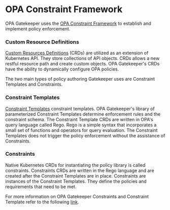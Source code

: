 # OPA Constraint Framework

OPA Gatekeeper uses the [OPA Constraint Framework](https://github.com/open-policy-agent/frameworks/tree/master/constraint) to establish and implement policy enforcement.

### Custom Resource Definitions

[Custom Resources Definitions](https://kubernetes.io/docs/tasks/extend-kubernetes/custom-resources/custom-resource-definitions/) (CRDs) are utilized as an extension of Kubernetes API. They store collections of API objects. CRDs
allows a new restful resource path and create custom objects. OPA Gatekeeper's CRDs have the ability to dynamically configure OPA policies.

The two main types of policy authoring Gatekeeper uses are Constraint Templates and Constraints.

### Constraint Templates
[Constraint Templates](https://github.com/open-policy-agent/gatekeeper#constraint-templates) constraint templates. OPA Gatekeeper's library of parameterized Constraint Templates determine enforcement rules and the constraint schema. The Constraint Template CRDs are written in OPA's query language called Rego. Rego is a simple syntax that incorporates a 
small set of functions and operators for query evaluation. The Constraint Templates does not trigger the policy enforcement without the assistance of Constraints.


### Constraints

Native Kubernetes CRDs for instantiating the policy library is called constraints. Constraints CRDs are written in the Rego language and are created after the Constraint Templates are in place. 
Constraints are instances of the Constraint Templates. They define the policies and requirements that need to be met. 

For more information on OPA Gatekeeper Constraints and Constraint Template refer to the following [link](https://open-policy-agent.github.io/gatekeeper/website/docs/howto/).
